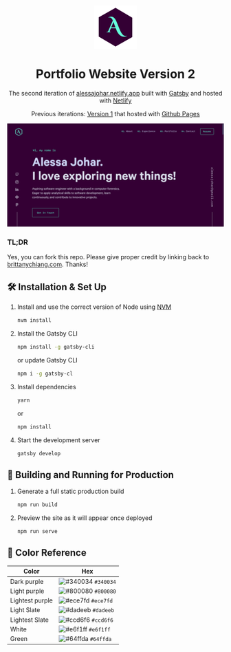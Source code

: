 <div align="center">
  <img alt="Logo" src="https://github.com/aafiqah/v2/blob/master/src/images/logo.png" width="100" />
</div>
<h1 align="center">
  Portfolio Website Version 2
</h1>
<p align="center">
  The second iteration of <a href="https://alessajohar.netlify.app/" target="_blank">alessajohar.netlify.app</a> built with <a href="https://www.gatsbyjs.org/" target="_blank">Gatsby</a> and hosted with <a href="https://www.netlify.com/" target="_blank">Netlify</a>
</p>
<p align="center">
  Previous iterations:
  <a href="https://aafiqah.github.io/" target="_blank">Version 1</a> that hosted with <a href="https://github.com/aafiqah/aafiqah.github.io" target="_blank">Github Pages</a>
</p>

<div align="center">
  <img alt="Demo" src="https://github.com/aafiqah/v2/blob/master/src/images/demo.png" />
</div>

### TL;DR

Yes, you can fork this repo. Please give proper credit by linking back to [brittanychiang.com](https://brittanychiang.com). Thanks!

## 🛠 Installation & Set Up

1. Install and use the correct version of Node using [NVM](https://github.com/nvm-sh/nvm)

   ```sh
   nvm install
   ```

2. Install the Gatsby CLI

   ```sh
   npm install -g gatsby-cli
   ```

   or update Gatsby CLI

   ```sh
   npm i -g gatsby-cl
   ```

3. Install dependencies

   ```sh
   yarn
   ```

   or

   ```sh
   npm install
   ```

4. Start the development server

   ```sh
   gatsby develop
   ```

## 🚀 Building and Running for Production

1. Generate a full static production build

   ```sh
   npm run build
   ```

2. Preview the site as it will appear once deployed

   ```sh
   npm run serve
   ```

## 🎨 Color Reference

| Color           | Hex                                                                |
| --------------- | ------------------------------------------------------------------ |
| Dark purple     | ![#340034](https://via.placeholder.com/10/471e65?text=+) `#340034` |
| Light purple    | ![#800080](https://via.placeholder.com/10/7030A0?text=+) `#800080` |
| Lightest purple | ![#ece7fd](https://via.placeholder.com/10/ece7fd?text=+) `#ece7fd` |
| Light Slate     | ![#dadeeb](https://via.placeholder.com/10/a8b2d1?text=+) `#dadeeb` |
| Lightest Slate  | ![#ccd6f6](https://via.placeholder.com/10/ccd6f6?text=+) `#ccd6f6` |
| White           | ![#e6f1ff](https://via.placeholder.com/10/e6f1ff?text=+) `#e6f1ff` |
| Green           | ![#64ffda](https://via.placeholder.com/10/64ffda?text=+) `#64ffda` |

